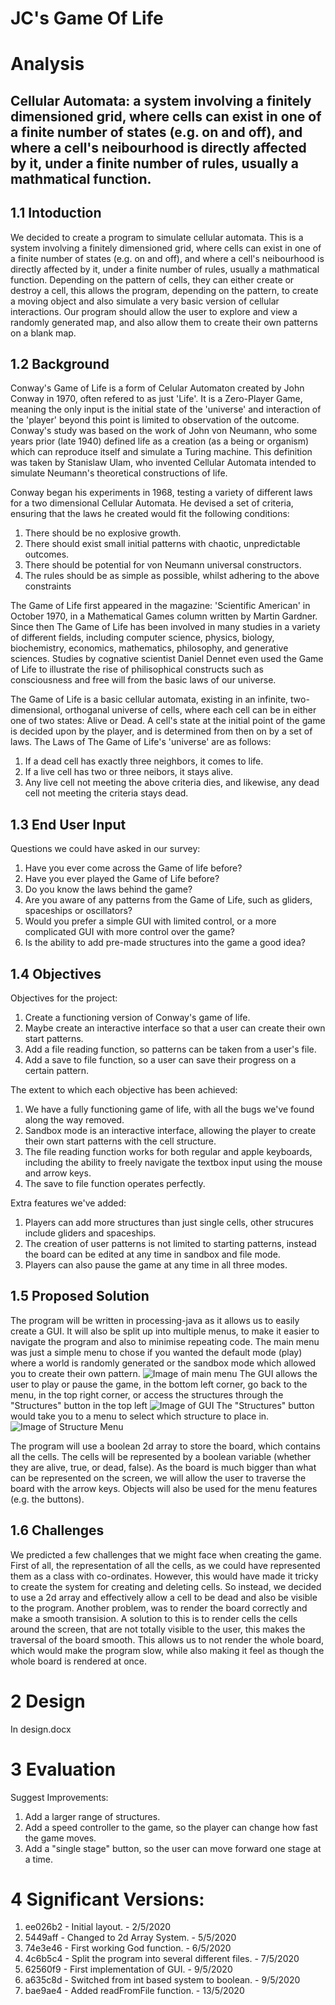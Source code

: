 # JC's Game Of Life

# Analysis

## Cellular Automata: a system involving a finitely dimensioned grid, where cells can exist in one of a finite number of states (e.g. on and off), and where a cell's neibourhood is directly affected by it, under a finite number of rules, usually a mathmatical function.

## 1.1 Intoduction

We decided to create a program to simulate cellular automata. This is a system involving a finitely dimensioned grid, where cells can exist in one of a finite number of states (e.g. on and off), and where a cell's neibourhood is directly affected by it, under a finite number of rules, usually a mathmatical function. Depending on the pattern of cells, they can either create or destroy a cell, this allows the program, depending on the pattern, to create a moving object and also simulate a very basic version of cellular interactions.
Our program should allow the user to explore and view a randomly generated map, and also allow them to create their own patterns on a blank map.

## 1.2 Background

Conway's Game of Life is a form of Celular Automaton created by John Conway in 1970, often refered to as just 'Life'. It is a Zero-Player Game, meaning the only input is the initial state of the 'universe' and interaction of the 'player' beyond this point is limited to observation of the outcome. Conway's study was based on the work of John von Neumann, who some years prior (late 1940) defined life as a creation (as a being or organism) which can reproduce itself and simulate a Turing machine. This definition was taken by Stanislaw Ulam, who invented Cellular Automata intended to simulate Neumann's theoretical constructions of life.

Conway began his experiments in 1968, testing a variety of different laws for a two dimensional Cellular Automata. He devised a set of criteria, ensuring that the laws he created would fit the following conditions:

1. There should be no explosive growth.
2. There should exist small initial patterns with chaotic, unpredictable outcomes.
3. There should be potential for von Neumann universal constructors.
4. The rules should be as simple as possible, whilst adhering to the above constraints

The Game of Life first appeared in the magazine: 'Scientific American' in October 1970, in a Mathematical Games column written by Martin Gardner. Since then The Game of Life has been involved in many studies in a variety of different fields, including computer science, physics, biology, biochemistry, economics, mathematics, philosophy, and generative sciences. Studies by cognative scientist Daniel Dennet even used the Game of Life to illustrate the rise of philisophical constructs such as consciousness and free will from the basic laws of our universe.

The Game of Life is a basic cellular automata, existing in an infinite, two-dimensional, orthoganal universe of cells, where each cell can be in either one of two states: Alive or Dead. A cell's state at the initial point of the game is decided upon by the player, and is determined from then on by a set of laws.
The Laws of The Game of Life's 'universe' are as follows:

1. If a dead cell has exactly three neighbors, it comes to life.
2. If a live cell has two or three neibors, it stays alive.
3. Any live cell not meeting the above criteria dies, and likewise, any dead cell not meeting the criteria stays dead.

## 1.3 End User Input

Questions we could have asked in our survey:

1. Have you ever come across the Game of life before?
2. Have you ever played the Game of Life before?
3. Do you know the laws behind the game?
4. Are you aware of any patterns from the Game of Life, such as gliders, spaceships or oscillators?
5. Would you prefer a simple GUI with limited control, or a more complicated GUI with more control over the game?
6. Is the ability to add pre-made structures into the game a good idea?

## 1.4 Objectives

Objectives for the project:

1. Create a functioning version of Conway's game of life.
2. Maybe create an interactive interface so that a user can create their own start patterns.
3. Add a file reading function, so patterns can be taken from a user's file.
4. Add a save to file function, so a user can save their progress on a certain pattern.

The extent to which each objective has been achieved:

1. We have a fully functioning game of life, with all the bugs we've found along the way removed.
2. Sandbox mode is an interactive interface, allowing the player to create their own start patterns with the cell structure.
3. The file reading function works for both regular and apple keyboards, including the ability to freely navigate the textbox input using the mouse and arrow keys.
4. The save to file function operates perfectly.

Extra features we've added:

1. Players can add more structures than just single cells, other strucures include gliders and spaceships.
2. The creation of user patterns is not limited to starting patterns, instead the board can be edited at any time in sandbox and file mode.
3. Players can also pause the game at any time in all three modes.

## 1.5 Proposed Solution

The program will be written in processing-java as it allows us to easily create a GUI. It will also be split up into multiple menus, to make it easier to navigate the program and also to minimise repeating code.
The main menu was just a simple menu to chose if you wanted the default mode (play) where a world is randomly generated or the sandbox mode which allowed you to create their own pattern.
![Image of main menu](MainMenu.png)
The GUI allows the user to play or pause the game, in the bottom left corner, go back to the menu, in the top right corner, or access the structures through the "Structures" button in the top left
![Image of GUI](/GUI.png)
The "Structures" button would take you to a menu to select which structure to place in.
![Image of Structure Menu](StructureMenu.png)

The program will use a boolean 2d array to store the board, which contains all the cells. The cells will be represented by a boolean variable (whether they are alive, true, or dead, false). As the board is much bigger than what can be represented on the screen, we will allow the user to traverse the board with the arrow keys. Objects will also be used for the menu features (e.g. the buttons).

## 1.6 Challenges

We predicted a few challenges that we might face when creating the game. First of all, the representation of all the cells, as we could have represented them as a class with co-ordinates. However, this would have made it tricky to create the system for creating and deleting cells. So instead, we decided to use a 2d array and effectively allow a cell to be dead and also be visible to the program.
Another problem, was to render the board correctly and make a smooth transision. A solution to this is to render cells the cells around the screen, that are not totally visible to the user, this makes the traversal of the board smooth. This allows us to not render the whole board, which would make the program slow, while also making it feel as though the whole board is rendered at once.

# 2 Design

In design.docx

# 3 Evaluation

Suggest Improvements:

1. Add a larger range of structures.
2. Add a speed controller to the game, so the player can change how fast the game moves.
3. Add a "single stage" button, so the user can move forward one stage at a time.

# 4 Significant Versions:

1. ee026b2 - Initial layout. - 2/5/2020
2. 5449aff - Changed to 2d Array System. - 5/5/2020
3. 74e3e46 - First working God function. - 6/5/2020
4. 4c6b5c4 - Split the program into several different files. - 7/5/2020
5. 62560f9 - First implementation of GUI. - 9/5/2020
6. a635c8d - Switched from int based system to boolean. - 9/5/2020
7. bae9ae4 - Added readFromFile function. - 13/5/2020
